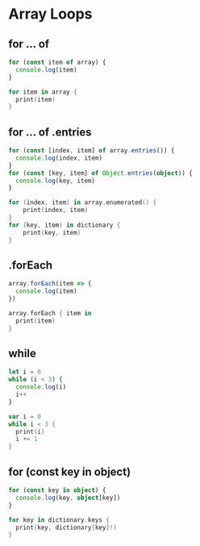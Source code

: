 # Array Loops

## for ... of

```ts
for (const item of array) {
  console.log(item)
}
```

```swift
for item in array {
  print(item)
}
```

## for ... of .entries

```ts
for (const [index, item] of array.entries()) {
  console.log(index, item)
}
for (const [key, item] of Object.entries(object)) {
  console.log(key, item)
}
```

```swift
for (index, item) in array.enumerated() {
	print(index, item)
}
for (key, item) in dictionary {
	print(key, item)
}
```

## .forEach

```ts
array.forEach(item => {
  console.log(item)
})
```

```swift
array.forEach { item in
  print(item)
}
```

## while

```ts
let i = 0
while (i < 3) {
  console.log(i)
  i++
}
```

```swift
var i = 0
while i < 3 {
  print(i)
  i += 1
}
```

## for (const key in object)

```ts
for (const key in object) {
  console.log(key, object[key])
}
```

```swift
for key in dictionary.keys {
  print(key, dictionary[key]!)
}
```
